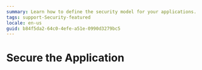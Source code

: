 ```yaml
---
summary: Learn how to define the security model for your applications. Use roles and permissions management to restrict access to application screens, interface elements and operations by its end users.
tags: support-Security-featured
locale: en-us
guid: b84f5da2-64c0-4efe-a51e-0990d3279bc5
---
```


# Secure the Application